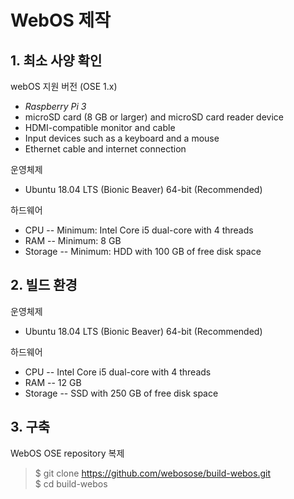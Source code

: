 # WebOS 제작
## 1. 최소 사양 확인

webOS 지원 버전 (OSE 1.x)
- *Raspberry Pi 3*
- microSD card (8 GB or larger) and microSD card reader device
- HDMI-compatible monitor and cable
- Input devices such as a keyboard and a mouse
- Ethernet cable and internet connection

운영체제
- Ubuntu 18.04 LTS (Bionic Beaver) 64-bit (Recommended)

하드웨어
- CPU
-- Minimum: Intel Core i5 dual-core with 4 threads
- RAM
-- Minimum: 8 GB
- Storage
-- Minimum: HDD with 100 GB of free disk space

## 2. 빌드 환경

운영체제
- Ubuntu 18.04 LTS (Bionic Beaver) 64-bit (Recommended)

하드웨어
- CPU
-- Intel Core i5 dual-core with 4 threads
- RAM
-- 12 GB
- Storage
-- SSD with 250 GB of free disk space

## 3. 구축 

WebOS OSE repository 복제
> $ git clone https://github.com/webosose/build-webos.git  
> $ cd build-webos

